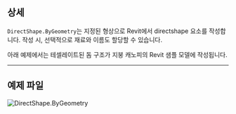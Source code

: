 ## 상세
`DirectShape.ByGeometry`는 지정된 형상으로 Revit에서 directshape 요소를 작성합니다. 작성 시, 선택적으로 재료와 이름도 할당할 수 있습니다.

아래 예제에서는 테셀레이트된 돔 구조가 지붕 캐노피의 Revit 샘플 모델에 작성됩니다.
___
## 예제 파일

![DirectShape.ByGeometry](./Revit.Elements.DirectShape.ByGeometry_img.jpg)
